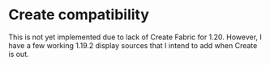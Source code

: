 # Create compatibility

This is not yet implemented due to lack of Create Fabric for 1.20. However, I have a few working 1.19.2 display sources that I intend to add when Create is out.